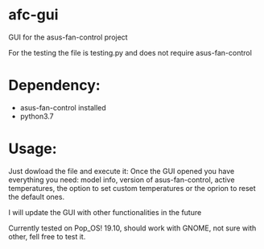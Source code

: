 # afc-gui
GUI for the asus-fan-control project

For the testing the file is testing.py and does not require asus-fan-control

# Dependency:
* asus-fan-control installed
* python3.7

# Usage:
Just dowload the file and execute it:
Once the GUI opened you have everything you need: model info, version of asus-fan-control, active temperatures, the option to set custom temperatures or the oprion to reset the default ones.

I will update the GUI with other functionalities in the future

Currently tested on Pop_OS! 19.10, should work with GNOME, not sure with other, fell free to test it.
